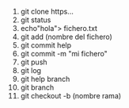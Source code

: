 1) git clone https...
2) git status 
3) echo"hola"> fichero.txt
4) git add (nombre del fichero)
5) git commit help
6) git commit -m "mi fichero"
7) git push
8) git log
9) git help branch
10) git branch 
11) git checkout -b (nombre rama)
